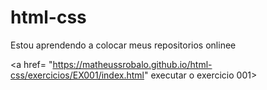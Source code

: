 # html-css

Estou aprendendo a colocar meus repositorios onlinee


<a href= "https://matheussrobalo.github.io/html-css/exercicios/EX001/index.html" executar o exercicio 001>